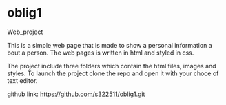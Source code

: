 # oblig1
Web_project

This is a simple web page that is made to show a personal information a bout a person. The web pages is written in html and styled in css. 

The project include three folders which contain the html files, images and styles. To launch the project clone the repo and open it with your choce of text editor. 

github link:
https://github.com/s322511/oblig1.git

